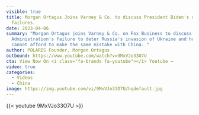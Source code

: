 ```yaml
---
visible: true
title: Morgan Ortagus Joins Varney & Co. to discuss President Biden's deterrence
  failures.
date: 2023-04-06
summary: "Morgan Ortagus joins Varney & Co. on Fox Business to discuss the Biden
  Administration's failure to deter Russia's invasion of Ukraine and how we
  cannot afford to make the same mistake with China. "
author: POLARIS Founder, Morgan Ortagus
outbound: https://www.youtube.com/watch?v=9MxVJo33O7U
cta: View Now On <i class="fa-brands fa-youtube"></i> Youtube →
video: true
categories:
  - Videos
  - China
image: https://img.youtube.com/vi/9MxVJo33O7U/hqdefault.jpg
---
```


{{< youtube 9MxVJo33O7U >}}